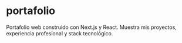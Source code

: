 # portafolio
Portafolio web construido con Next.js y React. Muestra mis proyectos, experiencia profesional y stack tecnológico.

